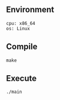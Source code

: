 ## Environment

```shell
cpu: x86_64
os: Linux
```

## Compile

```shell
make
```

## Execute

```shell
./main
```

